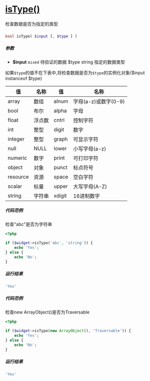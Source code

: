 [isType()](http://twinh.github.com/widget/api/isType)
=====================================================

检查数据是否为指定的类型

### 
```php
bool isType( $input [, $type ] )
```

##### 参数
* **$input** `mixed` 待验证的数据
$type string 指定的数据类型


如果`$type`的值不在下表中,将检查数据是否为`$type`的实例化对象($input instanceof $type)

| **值**   | **名称**             | **值**   | **名称**             |
|----------|----------------------|----------|----------------------|
| array    | 数组                 | alnum    | 字母(a-z)或数字(0-9) |
| bool     | 布尔                 | alpha    | 字母                 |
| float    | 浮点数               | cntrl    | 控制字符             |
| int      | 整型                 | digit    | 数字                 |
| integer  | 整型                 | graph    | 可显示字符           |
| null     | NULL                 | lower    | 小写字母(a-z)        |
| numeric  | 数字                 | print    | 可打印字符           |
| object   | 对象                 | punct    | 标点符号             |
| resource | 资源                 | space    | 空白字符             |
| scalar   | 标量                 | upper    | 大写字母(A-Z)        |
| string   | 字符串               | xdigit   | 16进制数字           |


##### 代码范例
检查"abc"是否为字符串
```php
<?php
 
if ($widget->isType('abc', 'string')) {
    echo 'Yes';
} else {
    echo 'No';
}
```
##### 运行结果
```php
'Yes'
```
##### 代码范例
检查new ArrayObject()是否为Traversable
```php
<?php
 
if ($widget->isType(new ArrayObject(), 'Traversable')) {
    echo 'Yes';
} else {
    echo 'No';
}
```
##### 运行结果
```php
'Yes'
```
